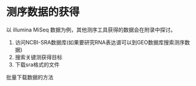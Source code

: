 # 测序数据的获得

以 illumina MiSeq 数据为例，其他测序工具获得的数据会在附录中探讨。

1. 访问NCBI-SRA数据库(如果要研究RNA表达谱可以到GEO数据库搜索测序数据)
2. 搜索关键测获得目标
3. 下载sra格式的文件

批量下载数据的方法
